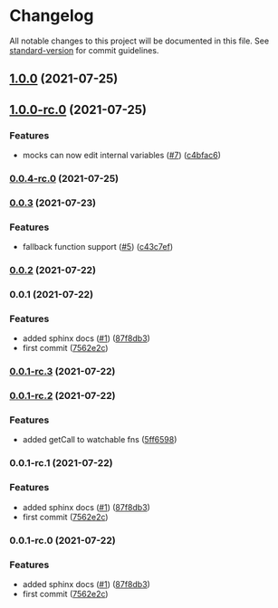 # Changelog

All notable changes to this project will be documented in this file. See [standard-version](https://github.com/conventional-changelog/standard-version) for commit guidelines.

## [1.0.0](https://github.com/defi-wonderland/lopt/compare/v1.0.0-rc.0...v1.0.0) (2021-07-25)

## [1.0.0-rc.0](https://github.com/defi-wonderland/lopt/compare/v0.0.3...v1.0.0-rc.0) (2021-07-25)


### Features

* mocks can now edit internal variables ([#7](https://github.com/defi-wonderland/lopt/issues/7)) ([c4bfac6](https://github.com/defi-wonderland/lopt/commit/c4bfac6a9ab222f6899301f30cdb70f271b2e146))

### [0.0.4-rc.0](https://github.com/defi-wonderland/lopt/compare/v0.0.3...v0.0.4-rc.0) (2021-07-25)

### [0.0.3](https://github.com/defi-wonderland/lopt/compare/v0.0.2...v0.0.3) (2021-07-23)


### Features

* fallback function support ([#5](https://github.com/defi-wonderland/lopt/issues/5)) ([c43c7ef](https://github.com/defi-wonderland/lopt/commit/c43c7ef113f0cd17b1bb2d9dfe323d5a2dc715c8))

### [0.0.2](https://github.com/defi-wonderland/lopt/compare/v0.0.1...v0.0.2) (2021-07-22)

### 0.0.1 (2021-07-22)


### Features

* added sphinx docs ([#1](https://github.com/defi-wonderland/lopt/issues/1)) ([87f8db3](https://github.com/defi-wonderland/lopt/commit/87f8db389b157c35792d640067aa7e1038198e63))
* first commit ([7562e2c](https://github.com/defi-wonderland/lopt/commit/7562e2cd6cf7d79b8581e093766cb3d60a4a1974))

### [0.0.1-rc.3](https://github.com/defi-wonderland/lopt/compare/v0.0.1-rc.2...v0.0.1-rc.3) (2021-07-22)

### [0.0.1-rc.2](https://github.com/defi-wonderland/lopt/compare/v0.0.1-rc.1...v0.0.1-rc.2) (2021-07-22)


### Features

* added getCall to watchable fns ([5ff6598](https://github.com/defi-wonderland/lopt/commit/5ff6598719e80127378bbce5e8a07157560a842d))

### 0.0.1-rc.1 (2021-07-22)


### Features

* added sphinx docs ([#1](https://github.com/defi-wonderland/lopt/issues/1)) ([87f8db3](https://github.com/defi-wonderland/lopt/commit/87f8db389b157c35792d640067aa7e1038198e63))
* first commit ([7562e2c](https://github.com/defi-wonderland/lopt/commit/7562e2cd6cf7d79b8581e093766cb3d60a4a1974))

### 0.0.1-rc.0 (2021-07-22)


### Features

* added sphinx docs ([#1](https://github.com/defi-wonderland/lopt/issues/1)) ([87f8db3](https://github.com/defi-wonderland/lopt/commit/87f8db389b157c35792d640067aa7e1038198e63))
* first commit ([7562e2c](https://github.com/defi-wonderland/lopt/commit/7562e2cd6cf7d79b8581e093766cb3d60a4a1974))
